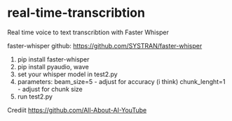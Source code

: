 # real-time-transcribtion
Real time voice to text transcribtion with Faster Whisper

faster-whisper github: https://github.com/SYSTRAN/faster-whisper

1. pip install faster-whisper
2. pip install pyaudio, wave
3. set your whisper model in test2.py
4. parameters:
   beam_size=5 - adjust for accuracy (i think)
   chunk_lenght=1 - adjust for chunk size
5. run test2.py


Crediit https://github.com/All-About-AI-YouTube
